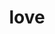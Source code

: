---
pid: mx62
title: love
location_transcription: Malcom X Park
coordinates: "[-75.225298415163, 39.952780075446]"
zipcode: 
gen_neighborhood: 
neighborhood: 
outside_phl: 
age: '7'
age_range: 6-13
instagram: 
image_file_name: mx_62.jpg
proposal_transcription: |-
  Hearts can be broken
  You can be loving too
  Love can be good
topic: Love
topic_summary: '0'
type: 
keywords_other: 
credit: Malah Belser
image_labels: A broken heart
twitter: 
facebook: 
permalink: "/monuments/mx62/"
layout: item-page
---
